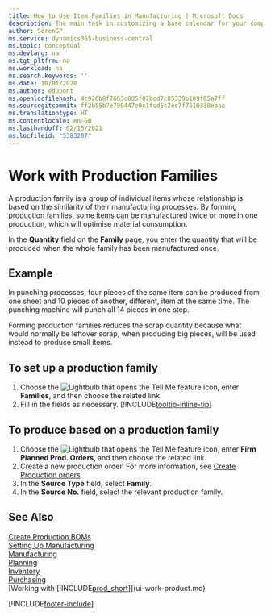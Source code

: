 ```yaml
---
title: How to Use Item Families in Manufacturing | Microsoft Docs
description: The main task in customizing a base calendar for your company, or one of its business partners, is to enter any changes to working and nonworking day status.
author: SorenGP
ms.service: dynamics365-business-central
ms.topic: conceptual
ms.devlang: na
ms.tgt_pltfrm: na
ms.workload: na
ms.search.keywords: ''
ms.date: 10/01/2020
ms.author: edupont
ms.openlocfilehash: 4c926b8f7663c805f07bcd7c85339b109f85a7ff
ms.sourcegitcommit: ff2b55b7e790447e0c1fcd5c2ec7f7610338ebaa
ms.translationtype: HT
ms.contentlocale: en-GB
ms.lasthandoff: 02/15/2021
ms.locfileid: "5383207"
---
```

# <a name="work-with-production-families"></a>Work with Production Families
A production family is a group of individual items whose relationship is based on the similarity of their manufacturing processes. By forming production families, some items can be manufactured twice or more in one production, which will optimise material consumption.

In the **Quantity** field on the **Family** page, you enter the quantity that will be produced when the whole family has been manufactured once.

## <a name="example"></a>Example
In punching processes, four pieces of the same item can be produced from one sheet and 10 pieces of another, different, item at the same time. The punching machine will punch all 14 pieces in one step.

Forming production families reduces the scrap quantity because what would normally be leftover scrap, when producing big pieces, will be used instead to produce small items.

## <a name="to-set-up-a-production-family"></a>To set up a production family
1. Choose the ![Lightbulb that opens the Tell Me feature](media/ui-search/search_small.png "Tell me what you want to do") icon, enter **Families**, and then choose the related link.
2. Fill in the fields as necessary. [!INCLUDE[tooltip-inline-tip](includes/tooltip-inline-tip_md.md)]

## <a name="to-produce-based-on-a-production-family"></a>To produce based on a production family
1. Choose the ![Lightbulb that opens the Tell Me feature](media/ui-search/search_small.png "Tell me what you want to do") icon, enter **Firm Planned Prod. Orders**, and then choose the related link.
2. Create a new production order. For more information, see [Create Production orders](production-how-to-create-production-orders.md).
3. In the **Source Type** field, select **Family**.  
4. In the **Source No.** field, select the relevant production family.

## <a name="see-also"></a>See Also
[Create Production BOMs](production-how-to-create-production-boms.md)  
[Setting Up Manufacturing](production-configure-production-processes.md)  
[Manufacturing](production-manage-manufacturing.md)    
[Planning](production-planning.md)   
[Inventory](inventory-manage-inventory.md)  
[Purchasing](purchasing-manage-purchasing.md)  
[Working with [!INCLUDE[prod_short](includes/prod_short.md)]](ui-work-product.md)


[!INCLUDE[footer-include](includes/footer-banner.md)]